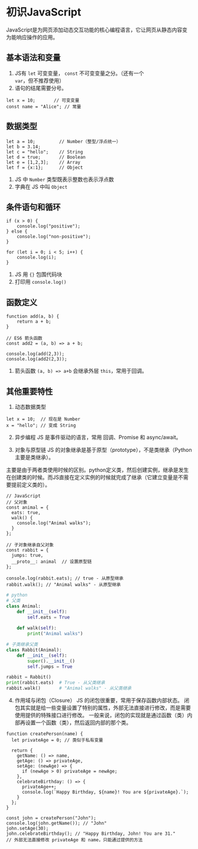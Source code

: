 # 初识JavaScript
JavaScript是为网页添加动态交互功能的核心编程语言，它让网页从静态内容变为能响应操作的应用。
## 基本语法和变量
1. JS有 `let` 可变变量， `const` 不可变变量之分。（还有一个`var`，但不推荐使用）
2. 语句的结尾需要分号。
```JS
let x = 10;       // 可变变量
const name = "Alice"; // 常量
```

## 数据类型
```JS
let a = 10;         // Number（整型/浮点统一）
let b = 3.14;
let c = "hello";    // String
let d = true;       // Boolean
let e = [1,2,3];    // Array
let f = {x:1};      // Object
```

1. JS 中 `Number` 类型既表示整数也表示浮点数
2. 字典在 JS 中叫 `Object`


## 条件语句和循环
```JS
if (x > 0) {
    console.log("positive");
} else {
    console.log("non-positive");
}

for (let i = 0; i < 5; i++) {
    console.log(i);
}
```

1. JS 用 `{}` 包围代码块
2. 打印用 `console.log()`

## 函数定义
```JS
function add(a, b) {
    return a + b;
}

// ES6 箭头函数
const add2 = (a, b) => a + b;

console.log(add(2,3));
console.log(add2(2,3));
```
1. 箭头函数 `(a, b) => a+b` 会继承外层 `this`，常用于回调。


## 其他重要特性
1. 动态数据类型
```JS
let x = 10;  // 现在是 Number
x = "hello"; // 变成 String
```

2. 异步编程
JS 是事件驱动的语言，常用 回调、Promise 和 async/await。

3. 对象与原型链
JS 的对象继承是基于原型（prototype），不是类继承（Python 主要是类继承）。

主要是由于两者类使用时候的区别。python定义类，然后创建实例，继承是发生在创建类的时候。而JS直接在定义实例的时候就完成了继承（它建立变量是不需要提前定义类的）。

```JS
// JavaScript
// 父对象
const animal = {
  eats: true,
  walk() {
    console.log("Animal walks");
  }
};

// 子对象继承自父对象
const rabbit = {
  jumps: true,
  __proto__: animal  // 设置原型链
};

console.log(rabbit.eats); // true - 从原型继承
rabbit.walk(); // "Animal walks" - 从原型继承
```

```Python
# python
# 父类
class Animal:
    def __init__(self):
        self.eats = True
    
    def walk(self):
        print("Animal walks")

# 子类继承父类
class Rabbit(Animal):
    def __init__(self):
        super().__init__()
        self.jumps = True

rabbit = Rabbit()
print(rabbit.eats)  # True - 从父类继承
rabbit.walk()       # "Animal walks" - 从父类继承
```


4. 作用域与闭包（Closure）
JS 的闭包很重要，常用于保存函数内部状态。
闭包其实就是给一些变量设置了特别的属性，外部无法直接进行修改，而是需要使用提供的特殊接口进行修改。
一般来说，闭包的实现就是通过函数（类）内部再设置一个函数（类），然后返回内部的那个类。

```JS
function createPerson(name) {
  let privateAge = 0; // 类似于私有变量

  return {
    getName: () => name,
    getAge: () => privateAge,
    setAge: (newAge) => { 
      if (newAge > 0) privateAge = newAge; 
    },
    celebrateBirthday: () => {
      privateAge++;
      console.log(`Happy Birthday, ${name}! You are ${privateAge}.`);
    }
  };
}

const john = createPerson("John");
console.log(john.getName()); // "John"
john.setAge(30);
john.celebrateBirthday(); // "Happy Birthday, John! You are 31."
// 外部无法直接修改 privateAge 和 name，只能通过提供的方法
```
